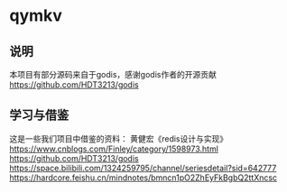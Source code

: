 # qymkv

## 说明
本项目有部分源码来自于godis，感谢godis作者的开源贡献
https://github.com/HDT3213/godis

## 学习与借鉴
这是一些我们项目中借鉴的资料：
黄健宏《redis设计与实现》
https://www.cnblogs.com/Finley/category/1598973.html
https://github.com/HDT3213/godis
https://space.bilibili.com/1324259795/channel/seriesdetail?sid=642777
https://hardcore.feishu.cn/mindnotes/bmncn1pO2ZhEyFkBgbQ2ttXncsc